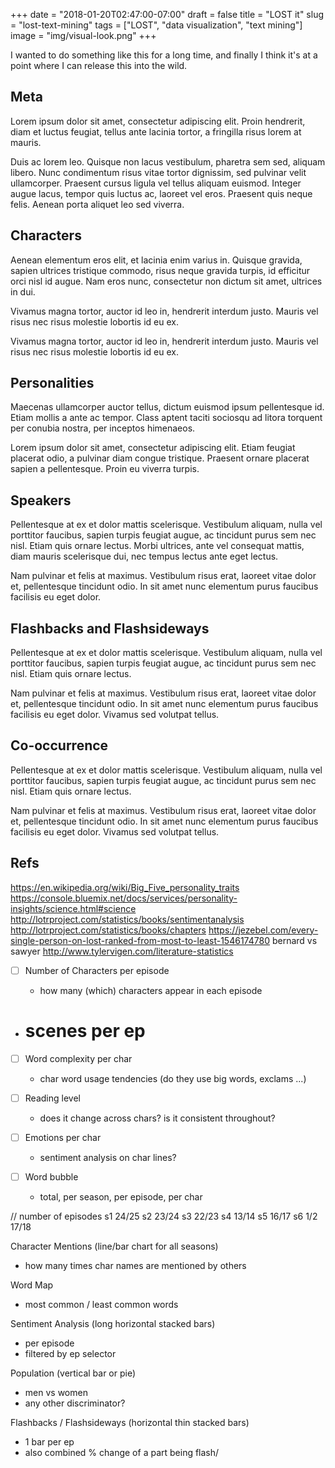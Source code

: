 +++
date = "2018-01-20T02:47:00-07:00"
draft = false
title = "LOST it"
slug = "lost-text-mining"
tags = ["LOST", "data visualization", "text mining"]
image = "img/visual-look.png"
+++

I wanted to do something like this for a long time, and finally I think it's at a point where I can release this into the wild.

## Meta

Lorem ipsum dolor sit amet, consectetur adipiscing elit. Proin hendrerit, diam et luctus feugiat, tellus ante lacinia tortor, a fringilla risus lorem at mauris.

<div id="word-count"></div>

Duis ac lorem leo. Quisque non lacus vestibulum, pharetra sem sed, aliquam libero. Nunc condimentum risus vitae tortor dignissim, sed pulvinar velit ullamcorper. Praesent cursus ligula vel tellus aliquam euismod. Integer augue lacus, tempor quis luctus ac, laoreet vel eros. Praesent quis neque felis. Aenean porta aliquet leo sed viverra.

## Characters

Aenean elementum eros elit, et lacinia enim varius in. Quisque gravida, sapien ultrices tristique commodo, risus neque gravida turpis, id efficitur orci nisl id augue. Nam eros nunc, consectetur non dictum sit amet, ultrices in dui.

<div id="char-word-histogram"></div>

Vivamus magna tortor, auctor id leo in, hendrerit interdum justo. Mauris vel risus nec risus molestie lobortis id eu ex.

<div id="char-per-episode"></div>

Vivamus magna tortor, auctor id leo in, hendrerit interdum justo. Mauris vel risus nec risus molestie lobortis id eu ex.

## Personalities

Maecenas ullamcorper auctor tellus, dictum euismod ipsum pellentesque id. Etiam mollis a ante ac tempor. Class aptent taciti sociosqu ad litora torquent per conubia nostra, per inceptos himenaeos.

<div id="personality-selector"></div>
<div id="personality"></div>

Lorem ipsum dolor sit amet, consectetur adipiscing elit. Etiam feugiat placerat odio, a pulvinar diam congue tristique. Praesent ornare placerat sapien a pellentesque. Proin eu viverra turpis.

## Speakers

Pellentesque at ex et dolor mattis scelerisque. Vestibulum aliquam, nulla vel porttitor faucibus, sapien turpis feugiat augue, ac tincidunt purus sem nec nisl. Etiam quis ornare lectus. Morbi ultrices, ante vel consequat mattis, diam mauris scelerisque dui, nec tempus lectus ante eget lectus.

<div id="lines-per-char"></div>

Nam pulvinar et felis at maximus. Vestibulum risus erat, laoreet vitae dolor et, pellentesque tincidunt odio. In sit amet nunc elementum purus faucibus facilisis eu eget dolor.

## Flashbacks and Flashsideways

Pellentesque at ex et dolor mattis scelerisque. Vestibulum aliquam, nulla vel porttitor faucibus, sapien turpis feugiat augue, ac tincidunt purus sem nec nisl. Etiam quis ornare lectus.

<div id="flashbacks"></div>

Nam pulvinar et felis at maximus. Vestibulum risus erat, laoreet vitae dolor et, pellentesque tincidunt odio. In sit amet nunc elementum purus faucibus facilisis eu eget dolor. Vivamus sed volutpat tellus.

## Co-occurrence

Pellentesque at ex et dolor mattis scelerisque. Vestibulum aliquam, nulla vel porttitor faucibus, sapien turpis feugiat augue, ac tincidunt purus sem nec nisl. Etiam quis ornare lectus.

<div id="char-cooccurrence"></div>

Nam pulvinar et felis at maximus. Vestibulum risus erat, laoreet vitae dolor et, pellentesque tincidunt odio. In sit amet nunc elementum purus faucibus facilisis eu eget dolor. Vivamus sed volutpat tellus.

## Refs

https://en.wikipedia.org/wiki/Big_Five_personality_traits
https://console.bluemix.net/docs/services/personality-insights/science.html#science
http://lotrproject.com/statistics/books/sentimentanalysis
http://lotrproject.com/statistics/books/chapters
https://jezebel.com/every-single-person-on-lost-ranked-from-most-to-least-1546174780 bernard vs sawyer
http://www.tylervigen.com/literature-statistics

- [ ] Number of Characters per episode

  - how many (which) characters appear in each episode

- # scenes per ep

* [ ] Word complexity per char

  - char word usage tendencies (do they use big words, exclams ...)

* [ ] Reading level

  - does it change across chars? is it consistent throughout?

* [ ] Emotions per char

  - sentiment analysis on char lines?

* [ ] Word bubble
  - total, per season, per episode, per char

// number of episodes
s1 24/25
s2 23/24
s3 22/23
s4 13/14
s5 16/17
s6 1/2 17/18

Character Mentions (line/bar chart for all seasons)

- how many times char names are mentioned by others

Word Map

- most common / least common words

Sentiment Analysis (long horizontal stacked bars)

- per episode
- filtered by ep selector

Population (vertical bar or pie)

- men vs women
- any other discriminator?

Flashbacks / Flashsideways (horizontal thin stacked bars)

- 1 bar per ep
- also combined % change of a part being flash/

<script src="http://localhost:9001/bundle.js"></script>
<!-- <script src="bundle.js"></script> -->
